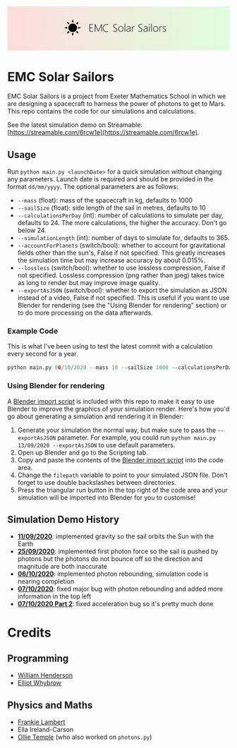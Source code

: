 ![Banner](images/banner.png)

# EMC Solar Sailors
EMC Solar Sailors is a project from Exeter Mathematics School in which we are designing a spacecraft to harness the power of photons to get to Mars. This repo contains the code for our simulations and calculations.

See the latest simulation demo on Streamable: [https://streamable.com/6rcw1e](https://streamable.com/6rcw1e).

## Usage
Run `python main.py <launchDate>` for a quick simulation without changing any parameters. Launch date is required and should be provided in the format `dd/mm/yyyy`. The optional parameters are as follows:
- `--mass` (float): mass of the spacecraft in kg, defaults to 1000
- `--sailSize` (float): side length of the sail in metres, defaults to 10
- `--calculationsPerDay` (int): number of calculations to simulate per day, defaults to 24. The more calculations, the higher the accuracy. Don't go below 24.
- `--simulationLength` (int): number of days to simulate for, defaults to 365.
- `--accountForPlanets` (switch/bool): whether to account for gravitational fields other than the sun's, False if not specified. This greatly increases the simulation time but may increase accuracy by about 0.015%.
- `--lossless` (switch/bool): whether to use lossless compression, False if not specified. Lossless compression (png rather than jpeg) takes twice as long to render but may improve image quality.
- `--exportAsJSON` (switch/bool): whether to export the simulation as JSON instead of a video, False if not specified. This is useful if you want to use Blender for rendering (see the "Using Blender for rendering" section) or to do more processing on the data afterwards.

### Example Code
This is what I've been using to test the latest commit with a calculation every second for a year.
```py
python main.py 06/10/2020 --mass 10 --sailSize 1000 --calculationsPerDay 1440
```

### Using Blender for rendering
A [Blender import script](https://github.com/w-henderson/EMC-Solar-Sailors/blob/master/modules/blenderImportScript.py) is included with this repo to make it easy to use Blender to improve the graphics of your simulation render. Here's how you'd go about generating a simulation and rendering it in Blender:
1. Generate your simulation the normal way, but make sure to pass the `--exportAsJSON` parameter. For example, you could run `python main.py 13/09/2020 --exportAsJSON` to use default parameters.
2. Open up Blender and go to the Scripting tab.
3. Copy and paste the contents of the [Blender import script](https://github.com/w-henderson/EMC-Solar-Sailors/blob/master/modules/blenderImportScript.py) into the code area.
4. Change the `filepath` variable to point to your simulated JSON file. Don't forget to use double backslashes between directories.
5. Press the triangular run button in the top right of the code area and your simulation will be imported into Blender for you to customise!

## Simulation Demo History
- [**11/09/2020**](https://streamable.com/l6im9k): implemented gravity so the sail orbits the Sun with the Earth
- [**25/09/2020**](https://streamable.com/7dkyk2): implemented first photon force so the sail is pushed by photons but the photons do not bounce off so the direction and magnitude are both inaccurate
- [**06/10/2020**](https://streamable.com/dx7v8b): implemented photon rebounding, simulation code is nearing completion
- [**07/10/2020**](https://streamable.com/j7htrl): fixed major bug with photon rebounding and added more information in the top left
- [**07/10/2020 Part 2**](https://streamable.com/6rcw1e): fixed acceleration bug so it's pretty much done

# Credits

## Programming
- [William Henderson](https://github.com/w-henderson)
- [Elliot Whybrow](https://github.com/flauntingspade4)

## Physics and Maths
- [Frankie Lambert](https://github.com/Chrome599)
- Ella Ireland-Carson
- [Ollie Temple](https://github.com/olivertemple) (who also worked on `photons.py`)